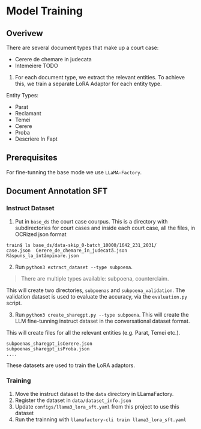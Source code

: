 # Model Training

## Overivew

There are several document types that make up a court case:

* Cerere de chemare in judecata
* Intemeiere
TODO

1. For each document type, we extract the relevant entities. To achieve this,
we train a separate LoRA Adaptor for each entity type.

Entity Types:
* Parat
* Reclamant
* Temei
* Cerere
* Proba
* Descriere In Fapt

## Prerequisites

For fine-tunning the base mode we use `LLaMA-Factory`.

## Document Annotation SFT

### Instruct Dataset

1. Put in `base_ds` the court case courpus. This is a directory with
subdirectories for court cases and inside each court case, all the files, in
OCRized json format 

```
train$ ls base_ds/data-skip_0-batch_10000/1642_231_2031/
case.json  Cerere_de_chemare_în_judecată.json  Răspuns_la_întâmpinare.json
```

2. Run `python3 extract_dataset --type subpoena`.

> There are multiple types available: subpoena, counterclaim.

This will create two directories, `subpoenas` and `subpoena_validation`. The
validation dataset is used to evaluate the accuracy, via the `evaluation.py`
script.

3. Run `python3 create_sharegpt.py --type subpoena`. This will create the LLM
fine-tunning instruct dataset in the conversational dataset format.

This will create files for all the relevant entities (e.g. Parat, Temei etc.).

```
subpoenas_sharegpt_isCerere.json
subpoenas_sharegpt_isProba.json
....
```

These datasets are used to train the LoRA adaptors.

### Training

1. Move the instruct dataset to the `data` directory in LLamaFactory.
2. Register the dataset in `data/dataset_info.json`
3. Update `configs/llama3_lora_sft.yaml` from this project to use this dataset
4. Run the trainning with `llamafactory-cli train llama3_lora_sft.yaml`